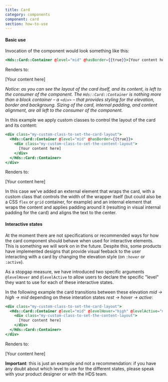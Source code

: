 ```yaml
---
title: Card
category: components
component: card
section: how-to-use
---
```


#### Basic use

Invocation of the component would look something like this:

```handlebars
<Hds::Card::Container @level="mid" @hasBorder={{true}}>[Your content here]</Hds::Card::Container>
```

Renders to:

\[Your content here\]

_Notice: as you can see the layout of the card itself, and its content, is left to the consumer of the component. The `Hds::Card::Container` is nothing more than a block container – a `<div>` – that provides styling for the elevation, border and backgroung. Sizing of the card, internal padding, and content alignment, are all left to the consumer of the component._

In this example we apply custom classes to control the layout of the card and its content:

```handlebars
<div class="my-custom-class-to-set-the-card-layout">
  <Hds::Card::Container @level="mid" @hasBorder={{true}}>
    <div class="my-custom-class-to-set-the-content-layout">
      [Your content here]
    </div>
  </Hds::Card::Container>
</div>
```

Renders to:

\[Your content here\]

In this case we've added an external element that wraps the card, with a custom class that controls the width of the wrapper itself (but could also be a CSS `flex` or `grid` container, for example) and an internal element that wraps the content and applies padding around it (resulting in visual internal padding for the card) and aligns the text to the center.

#### Interactive states

At the moment there are not specifications or recommended ways for how the card component should behave when used for interactive elements. This is something we will work on in the future. Despite this, some products have implemented designs that provide visual feeback to the user interacting with a card by changing the elevation style (on `:hover` or `:active`).

As a stopgap measure, we have introduced two specific arguments `@levelHover` and `@levelActive` to allow users to declare the specific "level" they want to use for each of these interactive states.

In the following example the card transitions between these elevation _mid → high → mid_ depending on these interation states _rest → hover → active_:

```handlebars
<div class="my-custom-class-to-set-the-card-layout">
  <Hds::Card::Container @level="mid" @levelHover="high" @levelActive="mid" @hasBorder={{true}}>
    <div class="my-custom-class-to-set-the-content-layout">
      [Your content here]
    </div>
  </Hds::Card::Container>
</div>
```

Renders to:

\[Your content here\]

**Important**: this is just an example and not a recommendation: if you have any doubt about which level to use for the different states, please speak with your product designer or with the HDS team.
